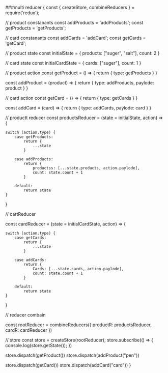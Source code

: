 

###multi reducer 
{
const { createStore, combineReducers } = require('redux');


//  product constanants
const addProducts = 'addProducts';
const getProducts = 'getProducts';

//  card constanants
const addCards = 'addCard';
const getCards = 'getCard';

// product state
const initialState = {
    products: ["suger", "salt"],
    count: 2
}

// card state
const initialCardState = {
    cards: ["suger"],
    count: 1
}

//  product action
const getProduct = () => {
    return {
        type: getProducts
    }
}

const addProduct = (product) => {
    return {
        type: addProducts,
        paylode: product
    }
}

//  card action
const getCard = () => {
    return {
        type: getCards
    }
}

const addCard = (card) => {
    return {
        type: addCards,
        paylode: card
    }
}


// productt reducer
const productsReducer = (state = initialState, action) => {

    switch (action.type) {
        case getProducts:
            return {
                ...state
            }

        case addProducts:
            return {
                productss: [...state.products, action.paylode],
                count: state.count + 1
            }

        default:
            return state
    }
}




// cartReducer

const cardReducer = (state = initialCardState, action) => {

    switch (action.type) {
        case getCards:
            return {
                ...state
            }

        case addCards:
            return {
                Cards: [...state.cards, action.paylode],
                count: state.count + 1
            }

        default:
            return state
    }
}

// reducer combain 

const rootReducer = combineReducers({
    productR: productsReducer,
    cardR: cardReducer
})


// store 
const store = createStore(rootReducer);
store.subscribe(() => {
    console.log(store.getState());
})

store.dispatch(getProduct())
store.dispatch(addProduct("pen"))

store.dispatch(getCard())
store.dispatch(addCard("card"))
}